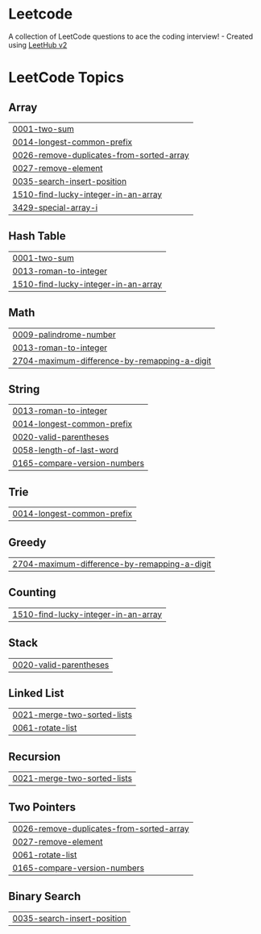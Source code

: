 # Leetcode
A collection of LeetCode questions to ace the coding interview! - Created using [LeetHub v2](https://github.com/arunbhardwaj/LeetHub-2.0)

<!---LeetCode Topics Start-->
# LeetCode Topics
## Array
|  |
| ------- |
| [0001-two-sum](https://github.com/izy138/Leetcode/tree/master/0001-two-sum) |
| [0014-longest-common-prefix](https://github.com/izy138/Leetcode/tree/master/0014-longest-common-prefix) |
| [0026-remove-duplicates-from-sorted-array](https://github.com/izy138/Leetcode/tree/master/0026-remove-duplicates-from-sorted-array) |
| [0027-remove-element](https://github.com/izy138/Leetcode/tree/master/0027-remove-element) |
| [0035-search-insert-position](https://github.com/izy138/Leetcode/tree/master/0035-search-insert-position) |
| [1510-find-lucky-integer-in-an-array](https://github.com/izy138/Leetcode/tree/master/1510-find-lucky-integer-in-an-array) |
| [3429-special-array-i](https://github.com/izy138/Leetcode/tree/master/3429-special-array-i) |
## Hash Table
|  |
| ------- |
| [0001-two-sum](https://github.com/izy138/Leetcode/tree/master/0001-two-sum) |
| [0013-roman-to-integer](https://github.com/izy138/Leetcode/tree/master/0013-roman-to-integer) |
| [1510-find-lucky-integer-in-an-array](https://github.com/izy138/Leetcode/tree/master/1510-find-lucky-integer-in-an-array) |
## Math
|  |
| ------- |
| [0009-palindrome-number](https://github.com/izy138/Leetcode/tree/master/0009-palindrome-number) |
| [0013-roman-to-integer](https://github.com/izy138/Leetcode/tree/master/0013-roman-to-integer) |
| [2704-maximum-difference-by-remapping-a-digit](https://github.com/izy138/Leetcode/tree/master/2704-maximum-difference-by-remapping-a-digit) |
## String
|  |
| ------- |
| [0013-roman-to-integer](https://github.com/izy138/Leetcode/tree/master/0013-roman-to-integer) |
| [0014-longest-common-prefix](https://github.com/izy138/Leetcode/tree/master/0014-longest-common-prefix) |
| [0020-valid-parentheses](https://github.com/izy138/Leetcode/tree/master/0020-valid-parentheses) |
| [0058-length-of-last-word](https://github.com/izy138/Leetcode/tree/master/0058-length-of-last-word) |
| [0165-compare-version-numbers](https://github.com/izy138/Leetcode/tree/master/0165-compare-version-numbers) |
## Trie
|  |
| ------- |
| [0014-longest-common-prefix](https://github.com/izy138/Leetcode/tree/master/0014-longest-common-prefix) |
## Greedy
|  |
| ------- |
| [2704-maximum-difference-by-remapping-a-digit](https://github.com/izy138/Leetcode/tree/master/2704-maximum-difference-by-remapping-a-digit) |
## Counting
|  |
| ------- |
| [1510-find-lucky-integer-in-an-array](https://github.com/izy138/Leetcode/tree/master/1510-find-lucky-integer-in-an-array) |
## Stack
|  |
| ------- |
| [0020-valid-parentheses](https://github.com/izy138/Leetcode/tree/master/0020-valid-parentheses) |
## Linked List
|  |
| ------- |
| [0021-merge-two-sorted-lists](https://github.com/izy138/Leetcode/tree/master/0021-merge-two-sorted-lists) |
| [0061-rotate-list](https://github.com/izy138/Leetcode/tree/master/0061-rotate-list) |
## Recursion
|  |
| ------- |
| [0021-merge-two-sorted-lists](https://github.com/izy138/Leetcode/tree/master/0021-merge-two-sorted-lists) |
## Two Pointers
|  |
| ------- |
| [0026-remove-duplicates-from-sorted-array](https://github.com/izy138/Leetcode/tree/master/0026-remove-duplicates-from-sorted-array) |
| [0027-remove-element](https://github.com/izy138/Leetcode/tree/master/0027-remove-element) |
| [0061-rotate-list](https://github.com/izy138/Leetcode/tree/master/0061-rotate-list) |
| [0165-compare-version-numbers](https://github.com/izy138/Leetcode/tree/master/0165-compare-version-numbers) |
## Binary Search
|  |
| ------- |
| [0035-search-insert-position](https://github.com/izy138/Leetcode/tree/master/0035-search-insert-position) |
<!---LeetCode Topics End-->